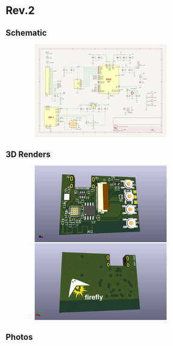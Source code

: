 Rev.2
=====

Schematic
---------

<p align="center">
  <img src="./sch.svg" width="350" title="Schematic of Firefly Pixie">
</p>

3D Renders
----------

<p align="center">
  <img src="./render-front.jpg" width="350" title="Front of Firefly Pixie">
  <img src="./render-back.jpg" width="350" alt="Back of Firefly Pixie">
</p>

Photos
------
